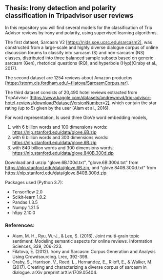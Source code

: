 ## Thesis: Irony detection and polarity classification in Tripadvisor user reviews

In this repository you will find several models for the classification of Trip Advisor reviews by irony and polarity, using supervised learning algorithms.

The first dataset, Sarcasm V2 [https://nlds.soe.ucsc.edu/sarcasm2], was constructed from a large-scale and highly diverse dialogue corpus of online discussion forums to classify into sarcasm (S) and non-sarcasm (NS) classes, distributed into three balanced sample subsets based on generic sarcasm (Gen), rhetorical questions (RQ), and hyperbole (Hyp)(Oraby et al., 2017). 

The second dataset are 1254 reviews about Amazon productos [https://storm.cis.fordham.edu/~filatova/SarcasmCorpus.rar].

The third dataset consists of 20,490 hotel reviews extracted from TripAdvisor [https://www.kaggle.com/datasets/andrewmvd/trip-advisor-hotel-reviews/download?datasetVersionNumber=2], which contain the star rating (up to 5) given by the user (Alam et al., 2016).

For word representation, Is used three GloVe word embedding models, 
1. with 6 billion words and 100 dimensions words: https://nlp.stanford.edu/data/glove.6B.zip
2. with 6 billion words and 300 dimensions words: https://nlp.stanford.edu/data/glove.6B.zip
3. with 840 billion words and 300 dimensions words: https://nlp.stanford.edu/data/glove.840B.300d.zip
 
Download and unzip "glove.6B.100d.txt", "glove.6B.300d.txt" from https://nlp.stanford.edu/data/glove.6B.zip, and "glove.840B.300d.txt" from https://nlp.stanford.edu/data/glove.840B.300d.zip

Packages used (Python 3.7):
- Tensorflow 2.0
- Scikit-learn 1.0.2
- Pandas 1.3.5
- Numpy 1.21.5
- h5py 2.10.0

### References:
- Alam, M. H., Ryu, W.-J., & Lee, S. (2016). Joint multi-grain topic sentiment: Modeling semantic aspects for online reviews. Information Sciences, 339, 206-223.
- Filatova, E. (2012). Irony and Sarcasm: Corpus Generation and Analysis Using Crowdsourcing. Lrec, 392-398.
- Oraby, S., Harrison, V., Reed, L., Hernandez, E., Riloff, E., & Walker, M. (2017). Creating and characterizing a diverse corpus of sarcasm in dialogue. arXiv preprint arXiv:1709.05404.
